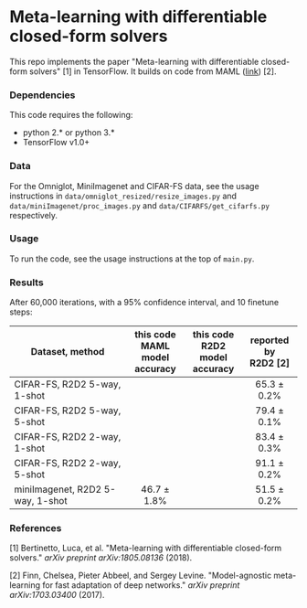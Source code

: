 # Meta-learning with differentiable closed-form solvers

This repo implements the paper "Meta-learning with differentiable closed-form solvers" [1] in TensorFlow. It builds on code from MAML ([link](https://github.com/cbfinn/maml)) [2].

### Dependencies
This code requires the following:
* python 2.\* or python 3.\*
* TensorFlow v1.0+

### Data
For the Omniglot, MiniImagenet and CIFAR-FS data, see the usage instructions in `data/omniglot_resized/resize_images.py` and `data/miniImagenet/proc_images.py` and `data/CIFARFS/get_cifarfs.py` respectively.

### Usage
To run the code, see the usage instructions at the top of `main.py`.

### Results

After 60,000 iterations, with a 95% confidence interval, and 10 finetune steps:

| Dataset, method | this code<br />MAML model<br />accuracy | this code<br />R2D2 model<br />accuracy | reported by<br /> R2D2 [2] |
| ------------- | :---------------------: | :-----------: | :-----------: |
| CIFAR-FS, R2D2 5-way, 1-shot |              | |65.3 ± 0.2% |
| CIFAR-FS, R2D2 5-way, 5-shot |              | |79.4 ± 0.1% |
| CIFAR-FS, R2D2 2-way, 1-shot |              | |83.4 ± 0.3% |
| CIFAR-FS, R2D2 2-way, 5-shot |              | |91.1 ± 0.2% |
| miniImagenet, R2D2 5-way, 1-shot | 46.7 ± 1.8%  |  |51.5 ± 0.2%  |

### References

[1] Bertinetto, Luca, et al. "Meta-learning with differentiable closed-form solvers." *arXiv preprint arXiv:1805.08136* (2018).

[2] Finn, Chelsea, Pieter Abbeel, and Sergey Levine. "Model-agnostic meta-learning for fast adaptation of deep networks." *arXiv preprint arXiv:1703.03400* (2017).
